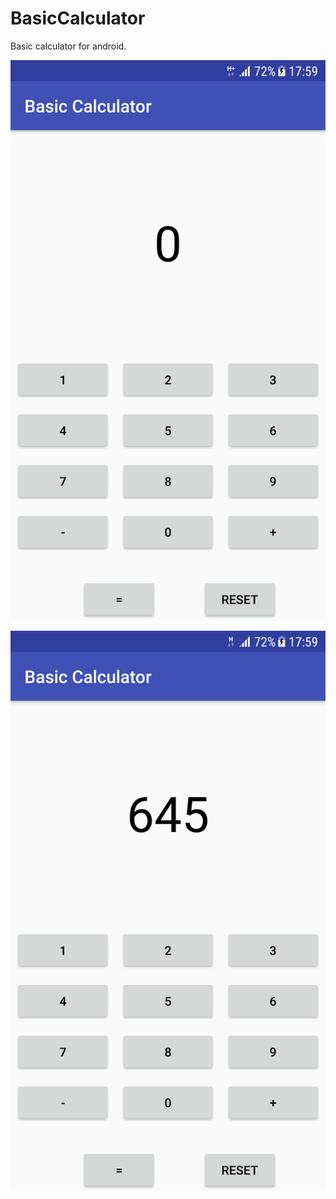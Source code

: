 # BasicCalculator
Basic calculator for android.

![alt text](Screenshot_20180101-175956.png)

![alt text](Screenshot_20180101-175947.png)
